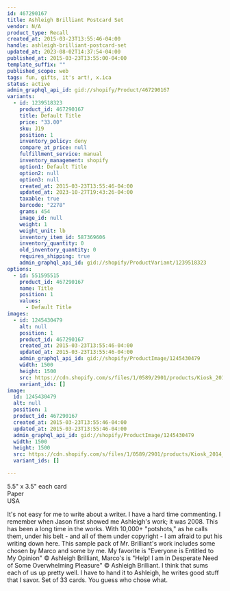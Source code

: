 ```yaml
---
id: 467290167
title: Ashleigh Brilliant Postcard Set
vendor: N/A
product_type: Recall
created_at: 2015-03-23T13:55:46-04:00
handle: ashleigh-brilliant-postcard-set
updated_at: 2023-08-02T14:37:54-04:00
published_at: 2015-03-23T13:55:00-04:00
template_suffix: ""
published_scope: web
tags: fun, gifts, it's art!, x.ica
status: active
admin_graphql_api_id: gid://shopify/Product/467290167
variants:
  - id: 1239518323
    product_id: 467290167
    title: Default Title
    price: "33.00"
    sku: J19
    position: 1
    inventory_policy: deny
    compare_at_price: null
    fulfillment_service: manual
    inventory_management: shopify
    option1: Default Title
    option2: null
    option3: null
    created_at: 2015-03-23T13:55:46-04:00
    updated_at: 2023-10-27T19:43:26-04:00
    taxable: true
    barcode: "2278"
    grams: 454
    image_id: null
    weight: 1
    weight_unit: lb
    inventory_item_id: 587369606
    inventory_quantity: 0
    old_inventory_quantity: 0
    requires_shipping: true
    admin_graphql_api_id: gid://shopify/ProductVariant/1239518323
options:
  - id: 551595515
    product_id: 467290167
    name: Title
    position: 1
    values:
      - Default Title
images:
  - id: 1245430479
    alt: null
    position: 1
    product_id: 467290167
    created_at: 2015-03-23T13:55:46-04:00
    updated_at: 2015-03-23T13:55:46-04:00
    admin_graphql_api_id: gid://shopify/ProductImage/1245430479
    width: 1500
    height: 1500
    src: https://cdn.shopify.com/s/files/1/0589/2901/products/Kiosk_2014_09_747.jpeg?v=1427133346
    variant_ids: []
image:
  id: 1245430479
  alt: null
  position: 1
  product_id: 467290167
  created_at: 2015-03-23T13:55:46-04:00
  updated_at: 2015-03-23T13:55:46-04:00
  admin_graphql_api_id: gid://shopify/ProductImage/1245430479
  width: 1500
  height: 1500
  src: https://cdn.shopify.com/s/files/1/0589/2901/products/Kiosk_2014_09_747.jpeg?v=1427133346
  variant_ids: []

---
```


5.5" x 3.5" each card  
Paper  
USA

It's not easy for me to write about a writer. I have a hard time commenting. I remember when Jason first showed me Ashleigh's work; it was 2008. This has been a long time in the works. With 10,000+ "potshots," as he calls them, under his belt - and all of them under copyright - I am afraid to put his writing down here. This sample pack of Mr. Brilliant's work includes some chosen by Marco and some by me. My favorite is "Everyone is Entitled to My Opinion" © Ashleigh Brilliant, Marco's is "Help! I am in Desperate Need of Some Overwhelming Pleasure" © Ashleigh Brilliant. I think that sums each of us up pretty well. I have to hand it to Ashleigh, he writes good stuff that I savor. Set of 33 cards. You guess who chose what.